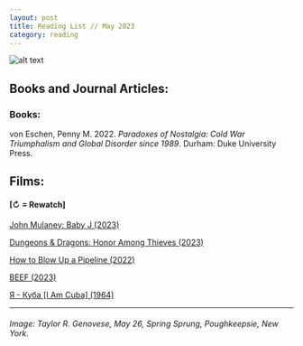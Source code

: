 ```yaml
---
layout: post
title: Reading List // May 2023
category: reading
---
```


![alt text](https://trgenovese.github.io/blog/images/may23reading.jpg)

## Books and Journal Articles:

### Books:
von Eschen, Penny M. 2022. *Paradoxes of Nostalgia: Cold War Triumphalism and Global Disorder since 1989*. Durham: Duke University Press.

## Films:
#### [↻ = Rewatch]

[John Mulaney: Baby J (2023)](https://letterboxd.com/trgenovese/film/john-mulaney-baby-j/)

[Dungeons & Dragons: Honor Among Thieves (2023)](https://letterboxd.com/trgenovese/film/dungeons-dragons-honor-among-thieves/)

[How to Blow Up a Pipeline (2022)](https://letterboxd.com/trgenovese/film/how-to-blow-up-a-pipeline/)

[BEEF (2023)](https://letterboxd.com/trgenovese/film/beef-2023/)

[Я - Куба [I Am Cuba] (1964)](https://letterboxd.com/trgenovese/film/i-am-cuba/)

___
###### Image: Taylor R. Genovese, May 26, Spring Sprung, Poughkeepsie, New York.
